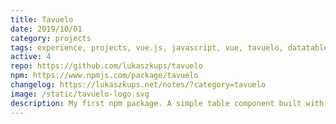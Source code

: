 ```yaml
---
title: Tavuelo
date: 2019/10/01
category: projects
tags: experience, projects, vue.js, javascript, vue, tavuelo, datatable, table
active: 4
repo: https://github.com/lukaszkups/tavuelo
npm: https://www.npmjs.com/package/tavuelo
changelog: https://lukaszkups.net/notes/?category=tavuelo
image: /static/tavuelo-logo.svg
description: My first npm package. A simple table component built with Vue.js that meant to be as simple and reusable as possible.
---
```


